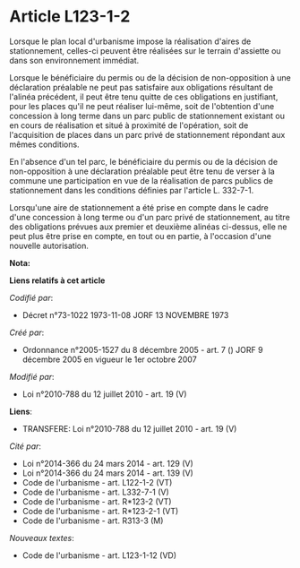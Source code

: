 # Article L123-1-2

Lorsque le plan local d'urbanisme impose la réalisation d'aires de stationnement, celles-ci peuvent être réalisées sur le
terrain d'assiette ou dans son environnement immédiat.

Lorsque le bénéficiaire du permis ou de la décision de non-opposition à une déclaration préalable ne peut pas satisfaire aux
obligations résultant de l'alinéa précédent, il peut être tenu quitte de ces obligations en justifiant, pour les places qu'il
ne peut réaliser lui-même, soit de l'obtention d'une concession à long terme dans un parc public de stationnement existant ou
en cours de réalisation et situé à proximité de l'opération, soit de l'acquisition de places dans un parc privé de
stationnement répondant aux mêmes conditions.

En l'absence d'un tel parc, le bénéficiaire du permis ou de la décision de non-opposition à une déclaration préalable peut
être tenu de verser à la commune une participation en vue de la réalisation de parcs publics de stationnement dans les
conditions définies par l'article L. 332-7-1.

Lorsqu'une aire de stationnement a été prise en compte dans le cadre d'une concession à long terme ou d'un parc privé de
stationnement, au titre des obligations prévues aux premier et deuxième alinéas ci-dessus, elle ne peut plus être prise en
compte, en tout ou en partie, à l'occasion d'une nouvelle autorisation.

**Nota:**



**Liens relatifs à cet article**

_Codifié par_:

  - Décret n°73-1022 1973-11-08 JORF 13 NOVEMBRE 1973

_Créé par_:

  - Ordonnance n°2005-1527 du 8 décembre 2005 - art. 7 () JORF 9 décembre 2005 en vigueur le 1er octobre 2007

_Modifié par_:

  - Loi n°2010-788 du 12 juillet 2010 - art. 19 (V)

**Liens**:

  - TRANSFERE: Loi n°2010-788 du 12 juillet 2010 - art. 19 (V)

_Cité par_:

  - Loi n°2014-366 du 24 mars 2014 - art. 129 (V)
  - Loi n°2014-366 du 24 mars 2014 - art. 139 (V)
  - Code de l'urbanisme - art. L122-1-2 (VT)
  - Code de l'urbanisme - art. L332-7-1 (V)
  - Code de l'urbanisme - art. R*123-2 (VT)
  - Code de l'urbanisme - art. R*123-2-1 (VT)
  - Code de l'urbanisme - art. R313-3 (M)

_Nouveaux textes_:

  - Code de l'urbanisme - art. L123-1-12 (VD)
